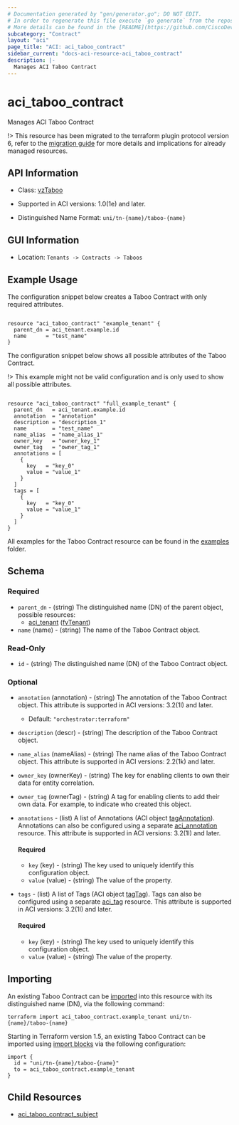 ```yaml
---
# Documentation generated by "gen/generator.go"; DO NOT EDIT.
# In order to regenerate this file execute `go generate` from the repository root.
# More details can be found in the [README](https://github.com/CiscoDevNet/terraform-provider-aci/blob/master/README.md).
subcategory: "Contract"
layout: "aci"
page_title: "ACI: aci_taboo_contract"
sidebar_current: "docs-aci-resource-aci_taboo_contract"
description: |-
  Manages ACI Taboo Contract
---
```


# aci_taboo_contract #

Manages ACI Taboo Contract


  !> This resource has been migrated to the terraform plugin protocol version 6, refer to the [migration guide](https://registry.terraform.io/providers/CiscoDevNet/aci/latest/docs/guides/migration) for more details and implications for already managed resources.

## API Information ##

* Class: [vzTaboo](https://pubhub.devnetcloud.com/media/model-doc-latest/docs/app/index.html#/objects/vzTaboo/overview)

* Supported in ACI versions: 1.0(1e) and later.

* Distinguished Name Format: `uni/tn-{name}/taboo-{name}`

## GUI Information ##

* Location: `Tenants -> Contracts -> Taboos`

## Example Usage ##

The configuration snippet below creates a Taboo Contract with only required attributes.

```hcl

resource "aci_taboo_contract" "example_tenant" {
  parent_dn = aci_tenant.example.id
  name      = "test_name"
}

```
The configuration snippet below shows all possible attributes of the Taboo Contract.

!> This example might not be valid configuration and is only used to show all possible attributes.

```hcl

resource "aci_taboo_contract" "full_example_tenant" {
  parent_dn   = aci_tenant.example.id
  annotation  = "annotation"
  description = "description_1"
  name        = "test_name"
  name_alias  = "name_alias_1"
  owner_key   = "owner_key_1"
  owner_tag   = "owner_tag_1"
  annotations = [
    {
      key   = "key_0"
      value = "value_1"
    }
  ]
  tags = [
    {
      key   = "key_0"
      value = "value_1"
    }
  ]
}

```

All examples for the Taboo Contract resource can be found in the [examples](https://github.com/CiscoDevNet/terraform-provider-aci/tree/master/examples/resources/aci_taboo_contract) folder.

## Schema ##

### Required ###

* `parent_dn` - (string) The distinguished name (DN) of the parent object, possible resources:
  - [aci_tenant](https://registry.terraform.io/providers/CiscoDevNet/aci/latest/docs/resources/tenant) ([fvTenant](https://pubhub.devnetcloud.com/media/model-doc-latest/docs/app/index.html#/objects/fvTenant/overview))
* `name` (name) - (string) The name of the Taboo Contract object.

### Read-Only ###

* `id` - (string) The distinguished name (DN) of the Taboo Contract object.

### Optional ###

* `annotation` (annotation) - (string) The annotation of the Taboo Contract object. This attribute is supported in ACI versions: 3.2(1l) and later.
  - Default: `"orchestrator:terraform"`
* `description` (descr) - (string) The description of the Taboo Contract object.
* `name_alias` (nameAlias) - (string) The name alias of the Taboo Contract object. This attribute is supported in ACI versions: 2.2(1k) and later.
* `owner_key` (ownerKey) - (string) The key for enabling clients to own their data for entity correlation.
* `owner_tag` (ownerTag) - (string) A tag for enabling clients to add their own data. For example, to indicate who created this object.
* `annotations` - (list) A list of Annotations (ACI object [tagAnnotation](https://pubhub.devnetcloud.com/media/model-doc-latest/docs/app/index.html#/objects/tagAnnotation/overview)). Annotations can also be configured using a separate [aci_annotation](https://registry.terraform.io/providers/CiscoDevNet/aci/latest/docs/resources/annotation) resource. This attribute is supported in ACI versions: 3.2(1l) and later.
  #### Required ####
  
    * `key` (key) - (string) The key used to uniquely identify this configuration object.
    * `value` (value) - (string) The value of the property.
* `tags` - (list) A list of Tags (ACI object [tagTag](https://pubhub.devnetcloud.com/media/model-doc-latest/docs/app/index.html#/objects/tagTag/overview)). Tags can also be configured using a separate [aci_tag](https://registry.terraform.io/providers/CiscoDevNet/aci/latest/docs/resources/tag) resource. This attribute is supported in ACI versions: 3.2(1l) and later.
  #### Required ####
  
    * `key` (key) - (string) The key used to uniquely identify this configuration object.
    * `value` (value) - (string) The value of the property.

## Importing

An existing Taboo Contract can be [imported](https://www.terraform.io/docs/import/index.html) into this resource with its distinguished name (DN), via the following command:

```
terraform import aci_taboo_contract.example_tenant uni/tn-{name}/taboo-{name}
```

Starting in Terraform version 1.5, an existing Taboo Contract can be imported
using [import blocks](https://developer.hashicorp.com/terraform/language/import) via the following configuration:

```
import {
  id = "uni/tn-{name}/taboo-{name}"
  to = aci_taboo_contract.example_tenant
}
```

## Child Resources
  
  - [aci_taboo_contract_subject](https://registry.terraform.io/providers/CiscoDevNet/aci/latest/docs/resources/taboo_contract_subject)